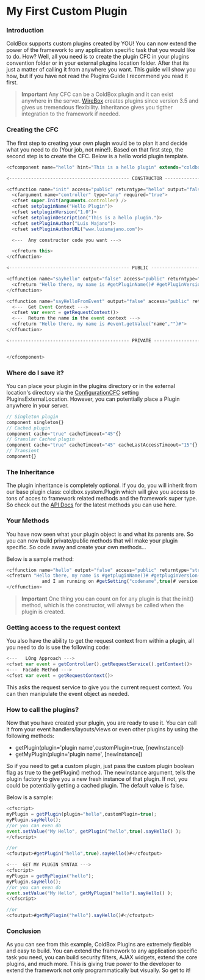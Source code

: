 # My First Custom Plugin

### Introduction

ColdBox supports custom plugins created by YOU! You can now extend the power of the framework to any application specific task that you would like to do. How? Well, all you need is to create the plugin CFC in your plugins convention folder or in your external plugins location folder. After that its just a matter of calling it from anywhere you want. This guide will show you how, but if you have not read the Plugins Guide I recommend you read it first.

> **Important** Any CFC can be a ColdBox plugin and it can exist anywhere in the server. [WireBox](http://wiki.coldbox.org/wiki/WireBox.cfm) creates plugins since version 3.5 and gives us tremendous flexibility. Inheritance gives you tigther integration to the framework if needed.

### Creating the CFC

The first step to creating your own plugin would be to plan it and decide what you need to do (Your job, not mine!). Based on that first step, the second step is to create the CFC. Below is a hello world plugin template.

```js
<cfcomponent name="hello" hint="This is a hello plugin" extends="coldbox.system.Plugin" output="false" cache="true" cachetimeout="20">

<-------------------------------------------- CONSTRUCTOR ------------------------------------------->

<cffunction name="init" access="public" returntype="hello" output="false">
  <cfargument name="controller" type="any" required="true">
  <cfset super.Init(arguments.controller) />
  <cfset setpluginName("Hello Plugin")>
  <cfset setpluginVersion("1.0")>
  <cfset setpluginDescription("This is a hello plugin.")>
  <cfset setPluginAuthor("Luis Majano")>
  <cfset setPluginAuthorURL("www.luismajano.com")>

  <---  Any constructor code you want --->

  <cfreturn this>
</cffunction>

<-------------------------------------------- PUBLIC ------------------------------------------->

<cffunction name="sayhello" output="false" access="public" returntype="string" hint="Say hello">
  <cfreturn "Hello there, my name is #getPluginName()# #getPluginVersion()#">
</cffunction>

<cffunction name="sayHelloFromEvent" output="false" access="public" returntype="string" hint="Say hello from event object">
  <---  Get Event Context --->
  <cfset var event = getRequestContext()>
  <---  Return the name in the event context --->
  <cfreturn "Hello there, my name is #event.getValue("name","")#">
</cffunction>

<-------------------------------------------- PRIVATE ------------------------------------------->


</cfcomponent>
```

### Where do I save it?

You can place your plugin in the plugins directory or in the external location's directory via the [ConfigurationCFC](http://wiki.coldbox.org/wiki/ConfigurationCFC.cfm) setting PluginsExternalLocation. However, you can potentially place a Plugin anywhere in your server.

```js
// Singleton plugin
component singleton{}
// Cached plugin
component cache="true" cacheTimeout="45"{}
// Granular Cached plugin
component cache="true" cacheTimeout="45" cacheLastAccessTimeout="15"{}
// Transient
component{}
```

### The Inheritance

The plugin inheritance is completely optional. If you do, you will inherit from our base plugin class: coldbox.system.Plugin which will give you access to tons of acces to framework related methods and the framework super type. So check out the [API Docs](http://apidocs.coldbox.org/) for the latest methods you can use here.


### Your Methods

You have now seen what your plugin object is and what its parents are. So you can now build private/public methods that will make your plugin specific. So code away and create your own methods...

Below is a sample method:

```js
<cffunction name="hello" output="false" access="public" returntype="string" hint="Say hello">
<cfreturn "Hello there, my name is #getpluginName()# #getpluginVersion()#
			 and I am running on #getSetting("codename",true)# version #getSetting("version", true)#">
</cffunction>
```

> **Important** One thing you can count on for any plugin is that the init() method, which is the constructor, will always be called when the plugin is created.

### Getting access to the request context

You also have the ability to get the request context from within a plugin, all you need to do is use the following code:

```js
<---   LOng Approach --->
<cfset var event = getController().getRequestService().getContext()>
<---  Facade Method --->
<cfset var event = getRequestContext()>
```

This asks the request service to give you the current request context. You can then manipulate the event object as needed.

### How to call the plugins?

Now that you have created your plugin, you are ready to use it. You can call it from your event handlers/layouts/views or even other plugins by using the following methods:

* getPlugin(plugin='plugin name',customPlugin=true, [newInstance])
* getMyPlugin(plugin='plugin name', [newInstance])

So if you need to get a custom plugin, just pass the custom plugin boolean flag as true to the getPlugin() method. The newInstance argument, tells the plugin factory to give you a new fresh instance of that plugin. If not, you could be potentially getting a cached plugin. The default value is false.

Below is a sample:

```js
<cfscript>
myPlugin = getPlugin(plugin="hello",customPlugin=true);
myPlugin.sayHello();
//or you can even do
event.setValue("My Hello", getPlugin("hello",true).sayHello() );
</cfscript>

//or
<cfoutput>#getPlugin("hello",true).sayHello()#</cfoutput>

<---  GET MY PLUGIN SYNTAX --->
<cfscript>
myPlugin = getMyPlugin("hello");
myPlugin.sayHello();
//or you can even do
event.setValue("My Hello", getMyPlugin("hello").sayHello() );
</cfscript>

//or
<cfoutput>#getMyPlugin("hello").sayHello()#</cfoutput>
```

### Conclusion

As you can see from this example, ColdBox Plugins are extremely flexible and easy to build. You can extend the framework to any application specific task you need, you can build security filters, AJAX widgets, extend the core plugins, and much more. This is giving true power to the developer to extend the framework not only programmatically but visually. So get to it!

